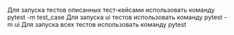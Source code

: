Для запуска тестов описанных тест-кейсами использовать команду pytest -m test_case
Для запуска ui тестов использовать команду pytest -m ui
Для запуска всех тестов использовать команду pytest
